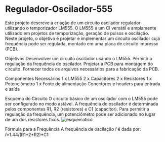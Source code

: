 # Regulador-Oscilador-555
Este projeto descreve a criação de um circuito oscilador regulador utilizando o temporizador LM555.
O LM555 é um CI versátil e amplamente utilizado em projetos de temporização, geração de pulsos e oscilação. Neste projeto, o objetivo é projetar e implementar um circuito oscilador cuja frequência pode ser regulada, montado em uma placa de circuito impresso (PCB).

Objetivos
Desenvolver um circuito oscilador usando o LM555.
Permitir a regulação da frequência do oscilador.
Projetar a PCB para montagem do circuito.
Fornecer todos os arquivos necessários para a fabricação da PCB.

Componentes Necessários
1 x LM555
2 x Capacitores 
2 x Resistores 
1 x Potenciômetro 
1 x Fonte de alimentação 
Conectores e headers para entrada e saída

Esquema do Circuito
O circuito básico de um oscilador com o LM555 pode ser configurado no modo astável. A frequência do oscilador é determinada pelos componentes R1, R2 (resistores) e C1 (capacitor). Para permitir a regulação da frequência, um potenciômetro pode ser adicionado no lugar de um dos resistores fixos.
![esquematico](https://github.com/MatKenji/Regulador-Oscilador-555/assets/169562589/2ec66411-8f27-4b97-a106-90ccdf5f5e25)


Fórmula para a Frequência
A frequência de oscilação 𝑓 é dada por:
𝑓=1.44/(R1+2*R2)*C1
